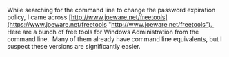 
While searching for the command line to change the password expiration policy, I came across [http://www.joeware.net/freetools](https://www.joeware.net/freetools "http://www.joeware.net/freetools").  Here are a bunch of free tools for Windows Administration from the command line.  Many of them already have command line equivalents, but I suspect these versions are significantly easier.
